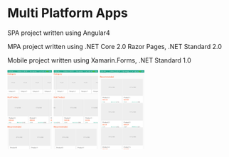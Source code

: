 # Multi Platform Apps


SPA project written using Angular4


MPA project written using .NET Core 2.0 Razor Pages, .NET Standard 2.0


Mobile project written using Xamarin.Forms, .NET Standard 1.0

<img src="/Enterprise/Documentation/Mobile/Images/Screenshot_2017-08-18-14-39-22-711_Enterprise.Mobile.Android.png" style="width:100px;"/>
<img src="/Enterprise/Documentation/Mobile/Images/Screenshot_2017-08-18-14-39-36-163_Enterprise.Mobile.Android.png" style="width:100px;"/>
<img src="/Enterprise/Documentation/Mobile/Images/Screenshot_2017-08-18-14-39-44-609_Enterprise.Mobile.Android.png" style="width:100px;"/>
